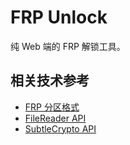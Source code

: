 FRP Unlock
===========

纯 Web 端的 FRP 解锁工具。

## 相关技术参考

* [FRP 分区格式](https://github.com/aosp-mirror/platform_frameworks_base/blob/android10-release/services/core/java/com/android/server/PersistentDataBlockService.java#L69)
* [FileReader API](https://developer.mozilla.org/zh-CN/docs/Web/API/FileReader)
* [SubtleCrypto API](https://developer.mozilla.org/zh-CN/docs/Web/API/SubtleCrypto)

